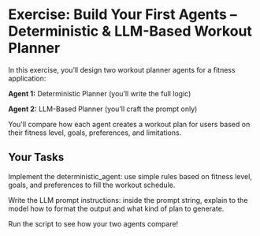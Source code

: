 # Exercise: Build Your First Agents – Deterministic & LLM-Based Workout Planner

In this exercise, you’ll design two workout planner agents for a fitness application:

**Agent 1:** Deterministic Planner (you’ll write the full logic)

**Agent 2:** LLM-Based Planner (you’ll craft the prompt only)

You'll compare how each agent creates a workout plan for users based on their fitness level, goals, preferences, and limitations.

## Your Tasks
Implement the deterministic_agent: use simple rules based on fitness level, goals, and preferences to fill the workout schedule.

Write the LLM prompt instructions: inside the prompt string, explain to the model how to format the output and what kind of plan to generate.

Run the script to see how your two agents compare!
